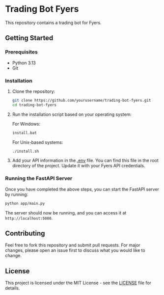 # Trading Bot Fyers

This repository contains a trading bot for Fyers.

## Getting Started

### Prerequisites

- Python 3.13
- Git

### Installation

1. Clone the repository:
    ```sh
    git clone https://github.com/yourusername/trading-bot-fyers.git
    cd trading-bot-fyers
    ```

2. Run the installation script based on your operating system:

    For Windows:
    ```sh
    install.bat
    ```

    For Unix-based systems:
    ```sh
    ./install.sh
    ```

3. Add your API information in the [.env](http://_vscodecontentref_/1) file. You can find this file in the root directory of the project. Update it with your Fyers API credentials.

### Running the FastAPI Server

Once you have completed the above steps, you can start the FastAPI server by running:

```sh
python app/main.py
```

The server should now be running, and you can access it at `http://localhost:5000`.

## Contributing

Feel free to fork this repository and submit pull requests. For major changes, please open an issue first to discuss what you would like to change.

## License

This project is licensed under the MIT License - see the [LICENSE](LICENSE) file for details.